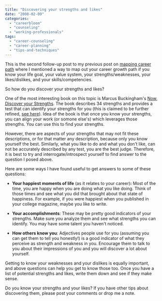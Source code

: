 ```yaml
---
title: "Discovering your strengths and likes"
date: "2008-02-09"
categories: 
  - "careerbloom"
  - "counseling"
  - "working-professionals"
tags: 
  - "career-counseling"
  - "career-planning"
  - "tips-and-techniques"
---
```


This is the second follow-up post to my previous post on [mapping career path](http://careermanagement.wordpress.com/2008/02/07/mapping-your-career-path/ "http://careermanagement.wordpress.com/2008/02/07/mapping-your-career-path/") where I mentioned a way to map out your career growth path if you know your life goal, your value system, your strengths/weaknesses, your likes/dislikes, and your skills/competencies.

So how do you discover your strengths and likes?

One of the most interesting book on this topic is Marcus Buckingham's [Now, Discover your Strengths](http://www.marcusbuckingham.com/books/discover-strengths.php "http://www.marcusbuckingham.com/books/discover-strengths.php"). The book describes 34 strengths and provides a test that can identify your strengths for you (this is claimed to be further refined, [see here](https://www.strengthsfinder.com/ "https://www.strengthsfinder.com/")). Idea of the book is that once you know your strengths, you can align your work (or somone else's) which leverages those strengths. You can use this to find your strengths.

However, there are aspects of your strengths that may not fit these descriptions, or for that matter any description, because only you know yourself the best. Similarly, what you like to do and what you don't like, can not be accurately described by any test, you are the best judge. Therefore, it is best to try and interrogate/introspect yourself to find answer to the question I posed above.

Here are some ways I have found useful to get answers to some of these questions:

- **Your happiest moments of life** (as it relates to your career)**:** Most of the time, you are happy when you are doing what you like doing. Think of those times and see what you did that brought about that state of happiness. For example, if you were happiest when you published in your college magazine, maybe you like to write.
    
- **Your accomplishments**: These may be pretty good indicators of your strengths. Make sure you analyze them and see what strengths you can identify. You may have some talent you haven't noticed.
    
- **How others know you**: Adjectives people use for you (assuming you can get them to tell you honestly!) is a good indicator of what they perceive as strength and weakness in you. Encourage them to talk to you about their impressions of you and you will discover a lot about yourself.
    

Getting to know your weaknesses and your dislikes is equally important, and above questions can help you get to know those too. Once you have a list of potential strengths and likes, write them down and see if they make sense.

Do you know your strengths and your likes? If you have other tips about discovering them, please post your comments or drop me a note.
